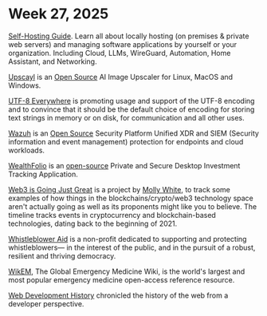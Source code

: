 # Week 27, 2025

[Self-Hosting Guide](https://github.com/mikeroyal/Self-Hosting-Guide). Learn all about locally hosting (on premises & private web servers) and managing software applications by yourself or your organization. Including Cloud, LLMs, WireGuard, Automation, Home Assistant, and Networking.

[Upscayl](https://upscayl.org) is an [Open Source](https://github.com/upscayl/upscayl) AI Image Upscaler for Linux, MacOS and Windows.

[UTF-8 Everywhere](https://utf8everywhere.org) is promoting usage and support of the UTF-8 encoding and to convince that it should be the default choice of encoding for storing text strings in memory or on disk, for communication and all other uses.

[Wazuh](https://wazuh.com) is an [Open Source](https://github.com/wazuh) Security Platform Unified XDR and SIEM (Security information and event management) protection for endpoints and cloud workloads.

[WealthFolio](https://wealthfolio.app) is an [open-source](https://github.com/afadil/wealthfolio) Private and Secure Desktop Investment Tracking Application.

[Web3 is Going Just Great](https://www.web3isgoinggreat.com) is a project by [Molly White](https://www.mollywhite.net), to track some examples of how things in the blockchains/crypto/web3 technology space aren't actually going as well as its proponents might like you to believe. The timeline tracks events in cryptocurrency and blockchain-based technologies, dating back to the beginning of 2021.

[Whistleblower Aid](https://whistlebloweraid.org) is a non-profit dedicated to supporting and protecting whistleblowers— in the interest of the public, and in the pursuit of a robust, resilient and thriving democracy. 

[WikEM](https://wikem.org/), The Global Emergency Medicine Wiki, is the world's largest and most popular emergency medicine open-access reference resource.

[Web Development History](https://webdevelopmenthistory.com/index/) chronicled the history of the web from a developer perspective.